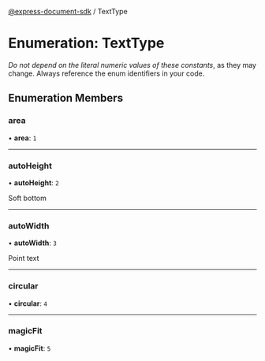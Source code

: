 [@express-document-sdk](../overview.md) / TextType

# Enumeration: TextType

<InlineAlert slots="text" variant="warning"/>

*Do not depend on the literal numeric values of these constants*, as they may change. Always reference the enum identifiers in your code.

## Enumeration Members

### area

• **area**: `1`

<hr />

### autoHeight

• **autoHeight**: `2`

Soft bottom

<hr />

### autoWidth

• **autoWidth**: `3`

Point text

<hr />

### circular

• **circular**: `4`

<hr />

### magicFit

• **magicFit**: `5`
